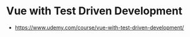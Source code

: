 # Vue with Test Driven Development

- https://www.udemy.com/course/vue-with-test-driven-development/
